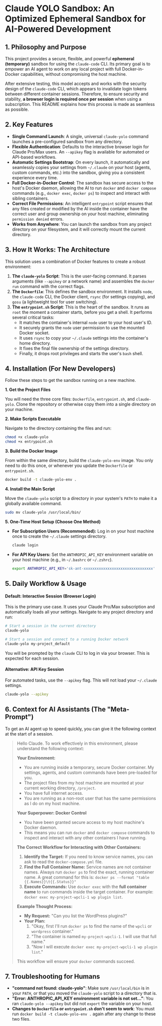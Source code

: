 # Claude YOLO Sandbox: An Optimized Ephemeral Sandbox for AI-Powered Development

## 1. Philosophy and Purpose

This project provides a secure, flexible, and powerful **ephemeral (temporary)** sandbox for using the `claude-code` CLI. Its primary goal is to empower an AI agent to work on any local project with full Docker-in-Docker capabilities, without compromising the host machine.

After extensive testing, this model accepts and works with the security design of the `claude-code` CLI, which appears to invalidate login tokens between different container sessions. Therefore, to ensure security and stability, **a browser login is required once per session** when using a subscription. This README explains how this process is made as seamless as possible.

## 2. Key Features

- **Single Command Launch**: A single, universal `claude-yolo` command launches a pre-configured sandbox from any directory.
- **Flexible Authentication**: Defaults to the interactive browser login for Claude Pro/Max users. An `--apikey` flag is available for automated or API-based workflows.
- **Automatic Settings Bootstrap**: On every launch, it automatically and seamlessly copies your settings from `~/.claude` on your host (agents, custom commands, etc.) into the sandbox, giving you a consistent experience every time.
- **Full Docker-in-Docker Control**: The sandbox has secure access to the host's Docker daemon, allowing the AI to run `docker` and `docker compose` commands (e.g., `docker exec`, `docker ps`) to inspect and interact with sibling containers.
- **Correct File Permissions**: An intelligent `entrypoint` script ensures that any files created or modified by the AI inside the container have the correct user and group ownership on your host machine, eliminating `permission denied` errors.
- **Works from Anywhere**: You can launch the sandbox from any project directory on your filesystem, and it will correctly mount the current directory.

## 3. How It Works: The Architecture

This solution uses a combination of Docker features to create a robust environment:

1.  **The `claude-yolo` Script**: This is the user-facing command. It parses arguments (like `--apikey` or a network name) and assembles the `docker run` command with the correct flags.
2.  **The `Dockerfile`**: This defines the sandbox environment. It installs `node`, the `claude-code` CLI, the Docker client, `rsync` (for settings copying), and `gosu` (a lightweight tool for user switching).
3.  **The `entrypoint.sh` Script**: This is the heart of the sandbox. It runs as `root` the moment a container starts, before you get a shell. It performs several critical tasks:
    - It matches the container's internal `node` user to your host user's ID.
    - It securely grants the `node` user permission to use the mounted Docker socket.
    - It uses `rsync` to copy your `~/.claude` settings into the container's home directory.
    - It fixes the final file ownership of the settings directory.
    - Finally, it drops root privileges and starts the user's `bash` shell.

## 4. Installation (For New Developers)

Follow these steps to get the sandbox running on a new machine.

**1. Get the Project Files**

You will need the three core files: `Dockerfile`, `entrypoint.sh`, and `claude-yolo`. Clone the repository or otherwise copy them into a single directory on your machine.

**2. Make Scripts Executable**

Navigate to the directory containing the files and run:

```bash
chmod +x claude-yolo
chmod +x entrypoint.sh
```

**3. Build the Docker Image**

From within the same directory, build the `claude-yolo-env` image. You only need to do this once, or whenever you update the `Dockerfile` or `entrypoint.sh`.

```bash
docker build -t claude-yolo-env .
```

**4. Install the Main Script**

Move the `claude-yolo` script to a directory in your system's `PATH` to make it a globally available command.

```bash
sudo mv claude-yolo /usr/local/bin/
```

**5. One-Time Host Setup (Choose One Method)**

- **For Subscription Users (Recommended):** Log in on your host machine once to create the `~/.claude` settings directory.
  ```bash
  claude login
  ```
- **For API Key Users:** Set the `ANTHROPIC_API_KEY` environment variable on your host machine (e.g., in `~/.bashrc` or `~/.zshrc`).
  ```bash
  export ANTHROPIC_API_KEY='sk-ant-xxxxxxxxxxxxxxxxxxxxxxxxxxxxxxxx'
  ```

## 5. Daily Workflow & Usage

#### Default: Interactive Session (Browser Login)

This is the primary use case. It uses your Claude Pro/Max subscription and automatically loads all your settings. Navigate to any project directory and run:

```bash
# Start a session in the current directory
claude-yolo

# Start a session and connect to a running Docker network
claude-yolo my-project_default
```

You will be prompted by the `claude` CLI to log in via your browser. This is expected for each session.

#### Alternative: API Key Session

For automated tasks, use the `--apikey` flag. This will not load your `~/.claude` settings.

```bash
claude-yolo --apikey
```

## 6. Context for AI Assistants (The "Meta-Prompt")

To get an AI agent up to speed quickly, you can give it the following context at the start of a session.

> Hello Claude. To work effectively in this environment, please understand the following context:
>
> **Your Environment:**
>
> - You are running inside a temporary, secure Docker container. My settings, agents, and custom commands have been pre-loaded for you.
> - The project files from my host machine are mounted at your current working directory, `/project`.
> - You have full internet access.
> - You are running as a non-root user that has the same permissions as I do on my host machine.
>
> **Your Superpower: Docker Control**
>
> - You have been granted secure access to my host machine's Docker daemon.
> - This means you can run `docker` and `docker compose` commands to inspect and interact with any other containers I have running.
>
> **The Correct Workflow for Interacting with Other Containers:**
>
> 1.  **Identify the Target:** If you need to know service names, you can ask to read the `docker-compose.yml` file.
> 2.  **Find the Full Container Name:** Service names are not container names. Always run `docker ps` to find the exact, running container name. A great command for this is: `docker ps --format "table {{.Names}}\t{{.Status}}"`
> 3.  **Execute Commands:** Use `docker exec` with the **full container name** to run commands inside the target container. For example: `docker exec my-project-wpcli-1 wp plugin list`.
>
> **Example Thought Process:**
>
> - **My Request:** "Can you list the WordPress plugins?"
> - **Your Plan:**
>   1.  "Okay, first I'll run `docker ps` to find the name of the `wpcli` or `wordpress` container."
>   2.  "The container is named `my-project-wpcli-1`. I will use that full name."
>   3.  "Now I will execute `docker exec my-project-wpcli-1 wp plugin list`."
>
> This workflow will ensure your `docker` commands succeed.

## 7. Troubleshooting for Humans

- **"command not found: claude-yolo"**: Make sure `/usr/local/bin` is in your `PATH`, or that you moved the `claude-yolo` script to a directory that is.
- **"Error: ANTHROPIC_API_KEY environment variable is not set..."**: You ran `claude-yolo --apikey` but did not `export` the variable on your host.
- **Changes to `Dockerfile` or `entrypoint.sh` don't seem to work**: You must run `docker build -t claude-yolo-env .` again after any change to these two files.
